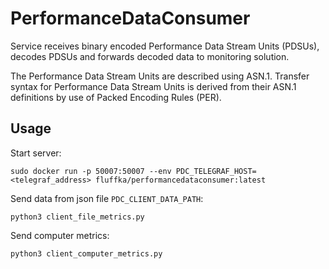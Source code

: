 # PerformanceDataConsumer
Service receives binary encoded Performance Data Stream Units (PDSUs), decodes PDSUs and forwards decoded data to monitoring solution.

The Performance Data Stream Units are described using ASN.1.
Transfer syntax for Performance Data Stream Units is derived from their ASN.1 definitions by use of Packed Encoding
Rules (PER).

## Usage
Start server:
```
sudo docker run -p 50007:50007 --env PDC_TELEGRAF_HOST=<telegraf_address> fluffka/performancedataconsumer:latest
```
Send data from json file ```PDC_CLIENT_DATA_PATH```:
```
python3 client_file_metrics.py
```
Send computer metrics:
```
python3 client_computer_metrics.py
```